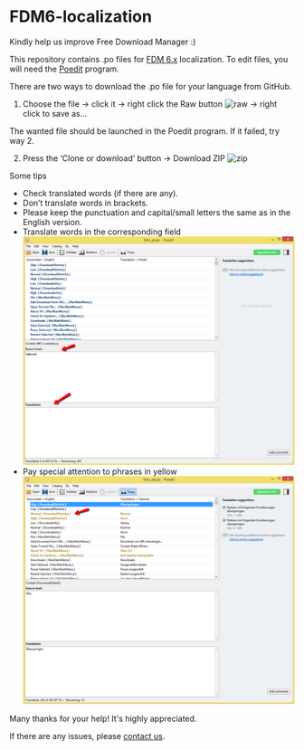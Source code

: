 # FDM6-localization

Kindly help us improve Free Download Manager :)

This repository contains .po files for [FDM 6.x](http://www.freedownloadmanager.org/download.htm) localization. To edit files, you will need the [Poedit](https://poedit.net/download) program.


There are two ways to download the .po file for your language from GitHub.

1. Choose the file → click it → right click the Raw button ![raw](https://raw.githubusercontent.com/FreeDownloadManagerTeam/FDM6-localization/master/readme1.png) → right click to save as…

The wanted file should be launched in the Poedit program. If it failed, try way 2.

2. Press the ‘Clone or download’ button → Download ZIP ![zip](https://raw.githubusercontent.com/FreeDownloadManagerTeam/FDM6-localization/master/readme2.png)


Some tips

- Check translated words (if there are any).
- Don’t translate words in brackets.
- Please keep the punctuation and capital/small letters the same as in the English version.
- Translate words in the corresponding field ![translate](https://raw.githubusercontent.com/FreeDownloadManagerTeam/FDM-localization/master/readme3.png)
- Pay special attention to phrases in yellow ![attention](https://raw.githubusercontent.com/FreeDownloadManagerTeam/FDM-localization/master/readme4.png)

Many thanks for your help! It's highly appreciated.

If there are any issues, please [contact us](http://www.freedownloadmanager.org/support.htm).
